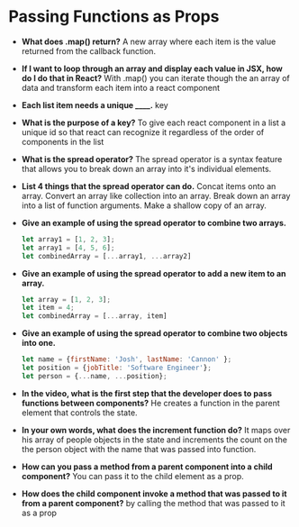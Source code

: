 # Passing Functions as Props

* **What does .map() return?** A new array where each item is the value returned from the callback function.

* **If I want to loop through an array and display each value in JSX, how do I do that in React?** With .map() you can iterate though the an array of data and transform each item into a react component

* **Each list item needs a unique ____.** key

* **What is the purpose of a key?** To give each react component in a list a unique id so that react can recognize it regardless of the order of components in the list

* **What is the spread operator?** The spread operator is a syntax feature that allows you to break down an array into it's individual elements.

* **List 4 things that the spread operator can do.** Concat items onto an array. Convert an array like collection into an array. Break down an array into a list of function arguments. Make a shallow copy of an array.

* **Give an example of using the spread operator to combine two arrays.** 
    ```javascript
    let array1 = [1, 2, 3];
    let array1 = [4, 5, 6];
    let combinedArray = [...array1, ...array2]
    ```
* **Give an example of using the spread operator to add a new item to an array.**
    ```javascript
    let array = [1, 2, 3];
    let item = 4;
    let combinedArray = [...array, item]
    ```
* **Give an example of using the spread operator to combine two objects into one.**
    ```javascript
    let name = {firstName: 'Josh', lastName: 'Cannon' };
    let position = {jobTitle: 'Software Engineer'};
    let person = {...name, ...position};
    ```
* **In the video, what is the first step that the developer does to pass functions between components?** He creates a function in the parent element that controls the state.

* **In your own words, what does the increment function do?** It maps over his array of people objects in the state and increments the count on the the person object with the name that was passed into function.

* **How can you pass a method from a parent component into a child component?** You can pass it to the child element as a prop.

* **How does the child component invoke a method that was passed to it from a parent component?** by calling the method that was passed to it as a prop